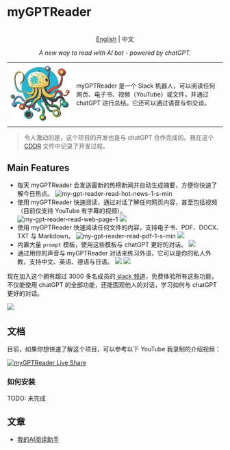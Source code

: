 # myGPTReader

<p align="center">
    <br> <a href="README.md">English</a> | 中文
</p>
<p align="center">
    <em>A new way to read with AI bot - powered by chatGPT.</em>
</p>

<table style="border-collapse: collapse; border: none;">
  <tbody>
    <tr>
        <td>
          <img src="./web/landing/logo/my-gpt-reader-logo-1-removebg.png" data-canonical-src="./web/landing/logo/my-gpt-reader-logo-1-removebg.png"/>
        </td>
        <td>
          myGPTReader 是一个 Slack 机器人，可以阅读任何网页、电子书、视频（YouTube）或文件，并通过 chatGPT 进行总结。它还可以通过语音与你交谈。
        </td>
    </tr>
  </tbody>
</table>

> 令人激动的是，这个项目的开发也是与 chatGPT 合作完成的。我在这个 [CDDR](docs/chatGPT/CDDR.md) 文件中记录了开发过程。

## Main Features

- 每天 myGPTReader 会发送最新的热榜新闻并自动生成摘要，方便你快速了解今日热点。
  ![my-gpt-reader-read-hot-news-1-s-min](https://user-images.githubusercontent.com/2446612/227771698-961cf6ee-c28a-44a0-811d-22b28578e8a9.gif)
- 使用 myGPTReader 快速阅读，通过对话了解任何网页内容，甚至包括视频（目前仅支持 YouTube 有字幕的视频）。
  ![my-gpt-reader-read-web-page-1](https://user-images.githubusercontent.com/2446612/227771860-1a6182d4-1e12-49a4-9adc-f170a338f1ce.gif)
  ![](https://img.bmpi.dev/my-gpt-reader-read-web-page-2.gif)
- 使用 myGPTReader 快速阅读任何文件的内容，支持电子书、PDF、DOCX、TXT 与 Markdown。
  ![my-gpt-reader-read-pdf-1-s-min](https://user-images.githubusercontent.com/2446612/227771769-96b3ee60-232f-4992-bf50-c57ff1b0ffe4.gif)
  ![](https://img.bmpi.dev/my-gpt-reader-read-epub-1.gif)
- 内置大量 `prompt` 模板，使用这些模板与 chatGPT 更好的对话。
  ![](https://img.bmpi.dev/my-gpt-reader-prompt-template-1.gif)
- 通过用你的声音与 myGPTReader 对话来练习外语，它可以是你的私人外教，支持中文、英语、德语与日语。
  ![](https://img.bmpi.dev/my-gpt-reader-voice-1.gif)
  ![](https://img.bmpi.dev/my-gpt-reader-voice-2.gif)

现在加入这个拥有超过 3000 多名成员的[ slack 频道](https://slack-redirect.i365.tech/)，免费体验所有这些功能，不仅能使用 chatGPT 的全部功能，还能围观他人的对话，学习如何与 chatGPT 更好的对话。

![](https://img.bmpi.dev/my-gpt-reader-showcase.gif)

## 文档

目前，如果你想快速了解这个项目，可以参考以下 YouTube 我录制的介绍视频：

[![myGPTReader Live Share](http://img.youtube.com/vi/XZIogwFU7jE/0.jpg)](https://www.youtube.com/live/XZIogwFU7jE?feature=share "myGPTReader介绍视频")

### 如何安装

TODO: 未完成

## 文章

- [我的AI阅读助手](https://www.bmpi.dev/self/my-gpt-reader/)
